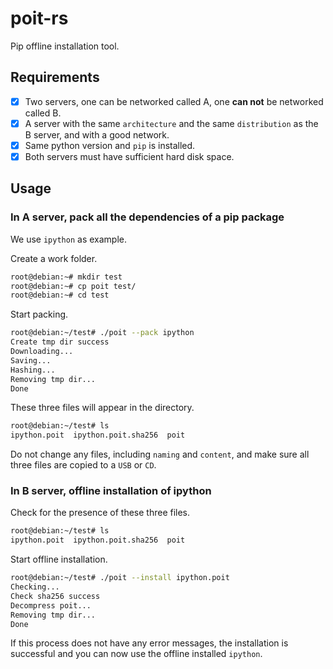 # poit-rs

Pip offline installation tool.

## Requirements

- [x] Two servers, one can be networked called A, one **can not** be networked called B.
- [x] A server with the same `architecture` and the same `distribution` as the B server, and with a good network.
- [x] Same python version and `pip` is installed.
- [x] Both servers must have sufficient hard disk space.

## Usage

### In A server, pack all the dependencies of a pip package

We use `ipython` as example.

Create a work folder.

```bash
root@debian:~# mkdir test
root@debian:~# cp poit test/
root@debian:~# cd test
```

Start packing.

```bash
root@debian:~/test# ./poit --pack ipython
Create tmp dir success
Downloading...
Saving...
Hashing...
Removing tmp dir...
Done
```

These three files will appear in the directory.

```bash
root@debian:~/test# ls
ipython.poit  ipython.poit.sha256  poit
```

Do not change any files, including `naming` and `content`, and make sure all three files are copied to a `USB` or `CD`.

### In B server, offline installation of ipython

Check for the presence of these three files.

```bash
root@debian:~/test# ls
ipython.poit  ipython.poit.sha256  poit
```

Start offline installation.

```bash
root@debian:~/test# ./poit --install ipython.poit
Checking...
Check sha256 success
Decompress poit...
Removing tmp dir...
Done
```

If this process does not have any error messages, the installation is successful and you can now use the offline installed `ipython`.
